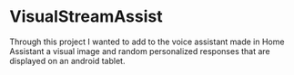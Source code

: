 # VisualStreamAssist
Through this project I wanted to add to the voice assistant made in Home Assistant a visual image and random personalized responses that are displayed on an android tablet.
